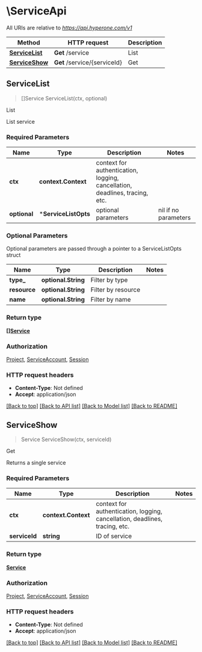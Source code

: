 # \ServiceApi

All URIs are relative to *https://api.hyperone.com/v1*

Method | HTTP request | Description
------------- | ------------- | -------------
[**ServiceList**](ServiceApi.md#ServiceList) | **Get** /service | List
[**ServiceShow**](ServiceApi.md#ServiceShow) | **Get** /service/{serviceId} | Get



## ServiceList

> []Service ServiceList(ctx, optional)

List

List service

### Required Parameters


Name | Type | Description  | Notes
------------- | ------------- | ------------- | -------------
**ctx** | **context.Context** | context for authentication, logging, cancellation, deadlines, tracing, etc.
 **optional** | ***ServiceListOpts** | optional parameters | nil if no parameters

### Optional Parameters

Optional parameters are passed through a pointer to a ServiceListOpts struct


Name | Type | Description  | Notes
------------- | ------------- | ------------- | -------------
 **type_** | **optional.String**| Filter by type | 
 **resource** | **optional.String**| Filter by resource | 
 **name** | **optional.String**| Filter by name | 

### Return type

[**[]Service**](service.md)

### Authorization

[Project](../README.md#Project), [ServiceAccount](../README.md#ServiceAccount), [Session](../README.md#Session)

### HTTP request headers

- **Content-Type**: Not defined
- **Accept**: application/json

[[Back to top]](#) [[Back to API list]](../README.md#documentation-for-api-endpoints)
[[Back to Model list]](../README.md#documentation-for-models)
[[Back to README]](../README.md)


## ServiceShow

> Service ServiceShow(ctx, serviceId)

Get

Returns a single service

### Required Parameters


Name | Type | Description  | Notes
------------- | ------------- | ------------- | -------------
**ctx** | **context.Context** | context for authentication, logging, cancellation, deadlines, tracing, etc.
**serviceId** | **string**| ID of service | 

### Return type

[**Service**](service.md)

### Authorization

[Project](../README.md#Project), [ServiceAccount](../README.md#ServiceAccount), [Session](../README.md#Session)

### HTTP request headers

- **Content-Type**: Not defined
- **Accept**: application/json

[[Back to top]](#) [[Back to API list]](../README.md#documentation-for-api-endpoints)
[[Back to Model list]](../README.md#documentation-for-models)
[[Back to README]](../README.md)

